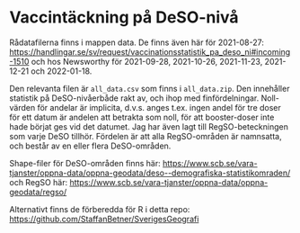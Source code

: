 # Vaccintäckning på DeSO-nivå

Rådatafilerna finns i mappen data. De finns även här för 2021-08-27: https://handlingar.se/sv/request/vaccinationsstatistik_pa_deso_ni#incoming-1510 och hos Newsworthy för 2021-09-28, 2021-10-26, 2021-11-23, 2021-12-21 och 2022-01-18.

Den relevanta filen är `all_data.csv` som finns i `all_data.zip`. Den innehåller statistik på DeSO-nivåerbåde rakt av, och ihop med finfördelningar. Noll-värden för andelar är implicita, d.v.s. anges t.ex. ingen andel för tre doser för ett datum är andelen att betrakta som noll, för att booster-doser inte hade börjat ges vid det datumet. Jag har även lagt till RegSO-beteckningen som varje DeSO tillhör. Fördelen är att alla RegSO-områden är namnsatta, och består av en eller flera DeSO-områden. 

Shape-filer för DeSO-områden finns här: https://www.scb.se/vara-tjanster/oppna-data/oppna-geodata/deso--demografiska-statistikomraden/ och RegSO här: https://www.scb.se/vara-tjanster/oppna-data/oppna-geodata/regso/

Alternativt finns de förberedda för R i detta repo: https://github.com/StaffanBetner/SverigesGeografi
